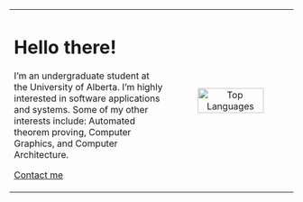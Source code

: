 <table width="100%">
  <tr>
    <td width="50%" align="left" valign="center">
      <p>
        <h1>Hello there!</h1>
        I’m an undergraduate student at the University of Alberta. I’m highly interested in software applications and systems.  
        Some of my other interests include: Automated theorem proving, Computer Graphics, and Computer Architecture.  
      </p>
      <p>
        <a href="https://www.linkedin.com/in/harsh-gill/">Contact me</a>
      </p>
    </td>
    <td width="40%" align="center">
      <img src="https://github-readme-stats.vercel.app/api/top-langs/?username=349gill&theme=dark&layout=donut-vertical" alt="Top Languages" width="75%"/>
    </td>
  </tr>
</table>
